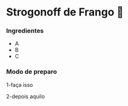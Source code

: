 # Strogonoff de Frango :chicken:





### Ingredientes 





- A
- B
- C



### Modo de preparo

1-faça isso

2-depois aquilo



 
